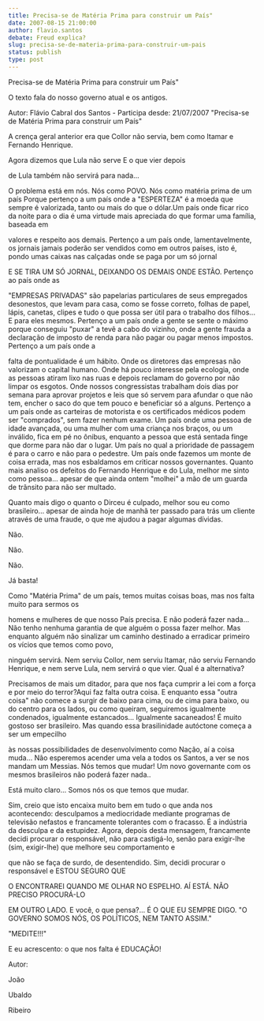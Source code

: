 ```yaml
---
title: Precisa-se de Matéria Prima para construir um País"
date: 2007-08-15 21:00:00
author: flavio.santos
debate: Freud explica?
slug: precisa-se-de-materia-prima-para-construir-um-pais
status: publish 
type: post
---
```


Precisa-se de Matéria Prima para construir um País"  

  

O texto fala do nosso governo atual e os antigos.   

Autor: Flávio Cabral dos Santos - Participa desde: 21/07/2007 "Precisa-se de Matéria Prima para construir um País"  

A crença geral anterior era que Collor não servia, bem como Itamar e Fernando Henrique.   

Agora dizemos que Lula não serve E o que vier depois   

de Lula também não servirá para nada...   

O problema está em nós. Nós como POVO. Nós como matéria prima de um país Porque pertenço a um país onde a "ESPERTEZA" é a moeda que sempre é valorizada, tanto ou mais do que o dólar.Um país onde ficar rico da noite para o dia é uma virtude mais apreciada do que formar uma família, baseada em   

valores e respeito aos demais. Pertenço a um país onde, lamentavelmente, os jornais jamais poderão ser vendidos como em outros países, isto é, pondo umas caixas nas calçadas onde se paga por um só jornal  

E SE TIRA UM SÓ JORNAL, DEIXANDO OS DEMAIS ONDE ESTÃO. Pertenço ao país onde as   

"EMPRESAS PRIVADAS" são papelarias particulares de seus empregados desonestos, que levam para casa, como se fosse correto, folhas de papel, lápis, canetas, clipes e tudo o que possa ser útil para o trabalho dos filhos... E para eles mesmos. Pertenço a um país onde a gente se sente o máximo porque conseguiu "puxar" a tevê a cabo do vizinho, onde a gente frauda a declaração de imposto de renda para não pagar ou pagar menos impostos. Pertenço a um país onde a   

falta de pontualidade é um hábito. Onde os diretores das empresas não valorizam o capital humano. Onde há pouco interesse pela ecologia, onde as pessoas atiram lixo nas ruas e depois reclamam do governo por não limpar os esgotos. Onde nossos congressistas trabalham dois dias por semana para aprovar projetos e leis que só servem para afundar o que não tem, encher o saco do que tem pouco e beneficiar só a alguns. Pertenço a um país onde as carteiras de motorista e os certificados médicos podem ser "comprados", sem fazer nenhum exame. Um país onde uma pessoa de idade avançada, ou uma mulher com uma criança nos braços, ou um inválido, fica em pé no ônibus, enquanto a pessoa que está sentada finge que dorme para não dar o lugar. Um país no qual a prioridade de passagem é para o carro e não para o pedestre. Um país onde fazemos um monte de coisa errada, mas nos esbaldamos em criticar nossos governantes. Quanto mais analiso os defeitos do Fernando Henrique e do Lula, melhor me sinto como pessoa... apesar de que ainda ontem "molhei" a mão de um guarda de trânsito para não ser multado.  

Quanto mais digo o quanto o Dirceu é culpado, melhor sou eu como brasileiro... apesar de ainda hoje de manhã ter passado para trás um cliente através de uma fraude, o que me ajudou a pagar algumas dívidas.   

Não.  

Não.  

Não.  

Já basta!  

  

Como "Matéria Prima" de um país, temos muitas coisas boas, mas nos falta muito para sermos os   

homens e mulheres de que nosso País precisa. E não poderá fazer nada... Não tenho nenhuma garantia de que alguém o possa fazer melhor. Mas enquanto alguém não sinalizar um caminho destinado a erradicar primeiro os vícios que temos como povo,   

ninguém servirá. Nem serviu Collor, nem serviu Itamar, não serviu Fernando Henrique, e nem serve Lula, nem servirá o que vier. Qual é a alternativa?   

Precisamos de mais um ditador, para que nos faça cumprir a lei com a força e por meio do terror?Aqui faz falta outra coisa. E enquanto essa "outra coisa" não comece a surgir de baixo para cima, ou de cima para baixo, ou do centro para os lados, ou como queiram, seguiremos igualmente condenados, igualmente estancados... Igualmente sacaneados! É muito gostoso ser brasileiro. Mas quando essa brasilinidade autóctone começa a ser um empecilho  

às nossas possibilidades de desenvolvimento como Nação, aí a coisa muda... Não esperemos acender uma vela a todos os Santos, a ver se nos mandam um Messias. Nós temos que mudar! Um novo governante com os mesmos brasileiros não poderá fazer nada..   

Está muito claro... Somos nós os que temos que mudar.   

Sim, creio que isto encaixa muito bem em tudo o que anda nos acontecendo: desculpamos a mediocridade mediante programas de televisão nefastos e francamente tolerantes com o fracasso. É a indústria da desculpa e da estupidez. Agora, depois desta mensagem, francamente decidi procurar o responsável, não para castigá-lo, senão para exigir-lhe (sim, exigir-lhe) que melhore seu comportamento e   

que não se faça de surdo, de desentendido. Sim, decidi procurar o responsável e ESTOU SEGURO QUE   

O ENCONTRAREI QUANDO ME OLHAR NO ESPELHO. AÍ ESTÁ. NÃO PRECISO PROCURÁ-LO  

EM OUTRO LADO. E você, o que pensa?... É O QUE EU SEMPRE DIGO. "O GOVERNO SOMOS NÓS, OS POLÍTICOS, NEM TANTO ASSIM."   

  

"MEDITE!!!"   

  

E eu acrescento: o que nos falta é EDUCAÇÃO!  

  

Autor:   

João   

Ubaldo   

Ribeiro
